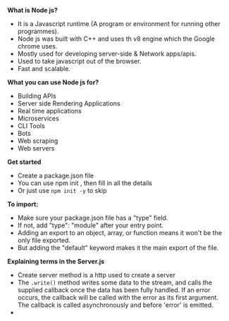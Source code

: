 **What is Node js?**

- It is a Javascript runtime (A program or environment for running other programmes).
- Node js was built with C++ and uses th v8 engine which the Google chrome uses.
- Mostly used for developing server-side & Network apps/apis.
- Used to take javascript out of the browser.
- Fast and scalable.

**What you can use Node js for?**

- Building APIs
- Server side Rendering Applications
- Real time applications
- Microservices
- CLI Tools
- Bots
- Web scraping
- Web servers

**Get started**

- Create a package.json file
- You can use npm init , then fill in all the details
- Or just use `npm init -y` to skip

**To import:**

- Make sure your package.json file has a "type" field.
- If not, add "type": "module" after your entry point.
- Adding an export to an object, array, or function means it won't be the only file exported.
- But adding the "default" keyword makes it the main export of the file.

**Explaining terms in the Server.js**

- Create server method is a http used to create a server
- The `.write()` method writes some data to the stream, and calls the supplied callback once the data has been fully handled. If an error occurs, the callback will be called with the error as its first argument. The callback is called asynchronously and before 'error' is emitted.
-
